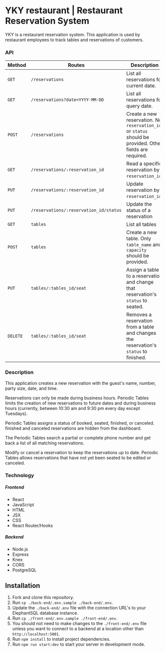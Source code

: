 # YKY restaurant | Restaurant Reservation System

YKY is a restaurant reservation system. 
This application is used by restaurant employees to track tables and reservations of customers.


### API
| Method | Routes | Description                                                      |
| ------ | ------ | ------------------------------------- |
| `GET`  |  `/reservations`  | List all reservations for current date. |
| `GET`  | `/reservations?date=YYYY-MM-DD`| List all reservations for query date. |
| `POST` | `/reservations` | Create a new reservation. No `reservation_id` or `status` should be provided. Other fields are required. |
| `GET` | `/reservations/:reservation_id` | Read a specific reservation by `reservation_id`. |
| `PUT` | `/reservations/:reservation_id` | Update reservation by `reservation_id`' |
| `PUT` | `/reservations/:reservation_id/status` | Update the status of a reservation |
| `GET` | `tables` | List all tables |
| `POST` | `tables` | Create a new table. Only `table_name` and `capacity` should be provided. |
| `PUT` | `tables/:tables_id/seat` | Assign a table to a reservation and change that reservation's `status` to seated.|
| `DELETE` | `tables/:tables_id/seat`| Removes a reservation from a table and changes the reservation's `status` to finished.|

### Description
This application creates a new reservation with the guest's name, number, party size, date, and time.

Reservations can only be made during business hours. Periodic Tables limits the creation of new reservations to future dates and during business hours (currently, between 10:30 am and 9:30 pm every day except Tuesdays).

Periodic Tables assigns a status of booked, seated, finished, or canceled. finished and canceled reservations are hidden from the dashboard.

The Periodic Tables search a partial or complete phone number and get back a list of all matching reservations.

Modify or cancel a reservation to keep the reservations up to date. Periodic Tables allows reservations that have not yet been seated to be edited or canceled.

### Technology

##### Frontend
- React	
- JavaScript	
- HTML	
- JSX	
- CSS	
- React Router/Hooks

##### Backend
- Node.js
- Express
- Knex
- CORS
- PostgreSQL

## Installation

1. Fork and clone this repository.
1. Run `cp ./back-end/.env.sample ./back-end/.env`.
1. Update the `./back-end/.env` file with the connection URL's to your ElephantSQL database instance.
1. Run `cp ./front-end/.env.sample ./front-end/.env`.
1. You should not need to make changes to the `./front-end/.env` file unless you want to connect to a backend at a location other than `http://localhost:5001`.
1. Run `npm install` to install project dependencies.
1. Run `npm run start:dev` to start your server in development mode.




